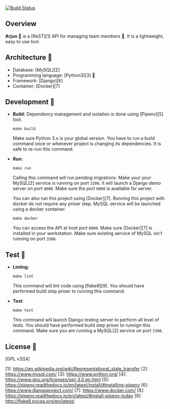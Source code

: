[![Build Status](https://travis-ci.org/ultimatecoder/arjun.svg?branch=master)](https://travis-ci.org/ultimatecoder/arjun)


## Overview

**Arjun** 🏹 is a [ReST][1] API for managing team members :necktie:. It is a
lightweight, easy to use tool.


## Architecture :european_castle:

* Database: [MySQL][2]
* Programming language: [Python3][3] :snake:
* Framework: [Django][6]
* Container: [Docker][7]


## Development :wrench:

* **Build:** Dependency management and isolation is done using [Pipenv][5]
  tool.

  ```make build```

  Make sure Python 3.x is your global version. You have to run a build
  command once or whenever project is changing its dependencies. It is safe to
  re-run this command.

* **Run:**

  ```make run```

  Calling this command will run pending migrations.  Make your your MySQL[2]
  service is running on port `3306`. It will launch a Django demo server on port
  `8000`. Make sure the port `8000` is available for server.

  You can also run this project using [Docker][7]. Running this project with
  docker do not require any prioer step. MySQL service will be launched using a
  docker container.

  ``` make docker ```

  You can access the API at host port `8000`. Make sure [Docker][7] is installed
  in your workstation.  Make sure existing service of MySQL isn't running on
  port `3306`.


## Test :hammer:

* **Linting**:

  ```make lint```

  This command will lint code using [flake8][9]. You should have performed build
  step prioer to running this command.

* **Test**:

  ```make test```

  This command will launch Django testing server to perform all level of tests.
  You should have performed build step prioer to runnign this command. Make sure
  you are running a MySQL[2] service on port `3306`.



## License :scroll:

[GPL v3][4]


[1]: https://en.wikipedia.org/wiki/Representational_state_transfer [2]:
https://www.mysql.com/ [3]: https://www.python.org/ [4]:
https://www.gnu.org/licenses/gpl-3.0.en.html [5]:
https://pipenv.readthedocs.io/en/latest/install/#installing-pipenv [6]:
https://www.djangoproject.com/ [7]: https://www.docker.com/ [8]:
https://pipenv.readthedocs.io/en/latest/#install-pipenv-today [9]:
http://flake8.pycqa.org/en/latest/
